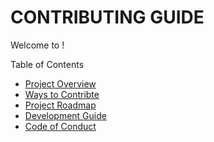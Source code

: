 # CONTRIBUTING GUIDE

Welcome to <project-name>! 

Table of Contents
* [Project Overview]()
* [Ways to Contribte]()
* [Project Roadmap]()
* [Development Guide]()
* [Code of Conduct]()
